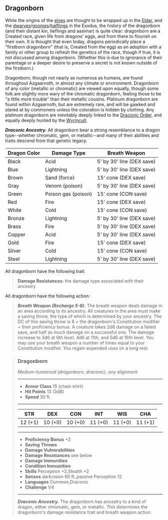## Dragonborn
While the origins of the [elves](Elves.md) are thought to be wrapped up in the [Eldar](../History/Eldar.md), and the [dwarves](Dwarves.md)/[gnomes](Gnomes.md)/[halflings](Halflings.md) in the Exodus, the history of the dragonborn (and their distant kin, tieflings and aasimar) is quite clear: dragonborn are a Created race, given life from dragons' eggs, and from there to flourish on their own. It is thought that even today, dragons periodically place a "firstborn dragonborn" (that is, Created from the egg) as an adoption with a family or other group to refresh the genetics of the race, though if true, it is not discussed among dragonborn. (Whether this is due to ignorance of their parentage or a deeper desire to preserve a secret is not known outside of the firstborn.)

Dragonborn, though not nearly as numerous as humans, are found throughout Azgaarnoth, in almost any climate or environment. Dragonborn of any color (metallic or chromatic) are viewed upon equally, though some folk are slightly more wary of the chromatic dragonborn, feeling those to be "a little more trouble" than their metallic cousins. Platinum dragonborn are found within Azgaarnoth, but are extremely rare, and will be gawked and stared at by commoners unless the coloration is hidden by clothing. Any platinum dragonborn are inevitably deeply linked to the [Draconic Order](../Organizations/MilitantOrders/DraconicOrder/index.md), and equally deeply hunted by the [Wyrmcult](../Organizations/CultOfTheWyrm.md). 

***Draconic Ancestry.*** All dragonborn bear a strong resemblance to a dragon type--whether chromatic, gem, or metallic--and many of their abilities and traits descend from that genetic legacy.

Dragon Color | Damage Type | Breath Weapon
------------ | ----------- | -------------
Black	| Acid | 5' by 30' line (DEX save)
Blue	| Lightning | 5' by 30' line (DEX save)
Brown | Sand (force) | 15' cone (DEX save)
Gray | Venom (poison) | 5' by 30' line (DEX save)
Green	| Poison gas (poison) | 15' cone (CON save)
Red	| Fire | 15' cone (DEX save)
White	| Cold |	15' cone (CON save)
Bronze |	Lightning | 5' by 30' line (DEX save)
Brass	| Fire | 5' by 30' line (DEX save)
Copper |	Acid | 5' by 30' line (DEX save)
Gold |	Fire | 15' cone (DEX save)
Silver |	Cold | 15' cone (CON save)
Steel | Lightning | 5' by 30' line (DEX save)

All dragonborn have the following trait:

> **Damage Resistances**: the damage type associated with their ancestry

All dragonborn have the following action:

> ***Breath Weapon (Recharge 5-6).*** The breath weapon deals damage in an area according to its ancestry. All creatures in the area must make a saving throw, the type of which is determined by your ancestry. The DC of this saving throw is 8 + the dragonborn's Constitution modifier + their proficiency bonus. A creature takes 2d6 damage on a failed save, and half as much damage on a successful one. The damage increase to 3d6 at 6th level, 4d6 at 11th, and 5d6 at 16th level. You may use your breath weapon a number of times equal to your Constitution modifier. You regain expended uses on a long rest.

>### Dragonborn
>*Medium humanoid (dragonborn, draconic), any alignment*
>___
>- **Armor Class** 15 (chain shirt)
>- **Hit Points** 13 (3d8)
>- **Speed** 30 ft.
>___
>|**STR**|**DEX**|**CON**|**INT**|**WIS**|**CHA**|
>|:---:|:---:|:---:|:---:|:---:|:---:|
>|12 (+1)|10 (+0)|10 (+0)|11 (+0)|11 (+0)|11 (+1)|
>
>___
>- **Proficiency Bonus** +2
>- **Saving Throws** 
>- **Damage Vulnerabilities** 
>- **Damage Resistances** see below
>- **Damage Immunities** 
>- **Condition Immunities** 
>- **Skills** Perception +2,Stealth +2
>- **Senses** darkvision 60 ft.,passive Perception 12
>- **Languages** Common,Draconic
>- **Challenge** 1/4
>___
>***Draconic Ancestry.*** The dragonborn has ancestry to a kind of dragon, either chromatic, gem, or metallic. This determines the dragonborn's damage resistance trait and breath weapon action. 
>
